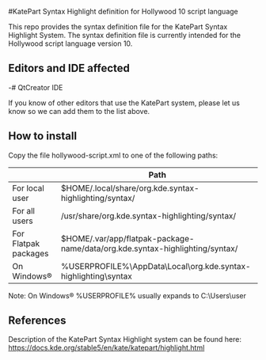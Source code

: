 #KatePart Syntax Highlight definition for Hollywood 10 script language

This repo provides the syntax definition file for the KatePart Syntax Highlight System.
The syntax definition file is currently intended for the Hollywood script language version 10.

## Editors and IDE affected
-# QtCreator IDE

If you know of other editors that use the KatePart system, please let us know so we can add them to the list above.

## How to install
Copy the file hollywood-script.xml to one of the following paths:

||Path
|----------|-------------------------|
|For local user|$HOME/.local/share/org.kde.syntax-highlighting/syntax/|
|For all users|/usr/share/org.kde.syntax-highlighting/syntax/|
|For Flatpak packages|$HOME/.var/app/flatpak-package-name/data/org.kde.syntax-highlighting/syntax/|
|On Windows®|%USERPROFILE%\AppData\Local\org.kde.syntax-highlighting\syntax|

Note: On Windows® %USERPROFILE% usually expands to C:\Users\user

## References
Description of the KatePart Syntax Highlight system can be found here:
https://docs.kde.org/stable5/en/kate/katepart/highlight.html

